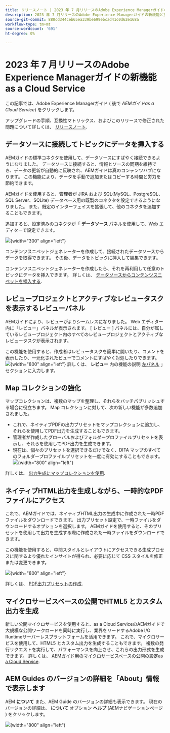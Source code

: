 ```yaml
---
title: リリースノート | 2023 年 7 月リリースのAdobe Experience Managerガイドの新機能
description: 2023 年 7 月リリースのAdobe Experience Managerガイドの新機能と拡張機能をas a Cloud Service
source-git-commit: 880cd344ceb65ea339be699ebcad41c0d62e168a
workflow-type: tm+mt
source-wordcount: '691'
ht-degree: 0%

---
```


# 2023 年 7 月リリースのAdobe Experience Managerガイドの新機能as a Cloud Service

この記事では、Adobe Experience Managerガイド ( 後で *AEMガイドas a Cloud Service*) をクリックします。

アップグレードの手順、互換性マトリックス、およびこのリリースで修正された問題について詳しくは、 [リリースノート](release-notes-2023.7.0.md).

## データソースに接続してトピックにデータを挿入する

AEMガイドの標準コネクタを使用して、データソースにすばやく接続できるようになりました。 データソースに接続すると、情報とソースの同期を維持でき、データの更新が自動的に反映され、AEMガイドは真のコンテンツハブになります。 この機能により、データを手動で追加またはコピーする時間と労力を節約できます。

AEMガイドを使用すると、管理者が JIRA および SQL(MySQL、PostgreSQL、SQL Server、SQLite) データベース用の既製のコネクタを設定できるようになりました。 また、既定のインターフェイスを拡張して、他のコネクタを追加することもできます。

追加すると、設定済みのコネクタが「 **データソース** パネルを使用して、Web エディターで設定できます。

![](assets/code-snippet-generator.png){width="300" align="left"}

コンテンツスニペットジェネレーターを作成して、接続されたデータソースからデータを取得できます。 その後、データをトピックに挿入して編集できます。

コンテンツスニペットジェネレーターを作成したら、それを再利用して任意のトピックにデータを挿入できます。 詳しくは、 [データソースからコンテンツスニペットを挿入する](../user-guide/web-editor-content-snippet.md).



## レビュープロジェクトとアクティブなレビュータスクを表示するレビューパネル

AEMガイドにより、レビューがよりシームレスになりました。 Web エディター内に「レビュー」パネルが表示されます。 [ レビュー ] パネルには、自分が属しているレビュープロジェクト内のすべてのレビュープロジェクトとアクティブなレビュータスクが表示されます。

この機能を使用すると、作成者はレビュータスクを簡単に開いたり、コメントを表示したり、一元化されたビューでコメントにすばやく対処したりできます。
![](assets/active-review-task-comments.png){width="800" align="left"}
詳しくは、 **レビュー** 内の機能の説明 [左パネル](../user-guide/web-editor-features.md#id2051EA0M0HS) 」セクションに入力します。


## Map コレクションの強化

マップコレクションは、複数のマップを整理し、それらをバッチパブリッシュする場合に役立ちます。 Map コレクションに対して、次の新しい機能が多数追加されました。

- これで、ネイティブPDFの出力プリセットをマップコレクションに追加し、それらを使用してPDF出力を生成することもできます。
- 管理者が作成したグローバルおよびフォルダープロファイルプリセットを表示し、それらを使用してPDF出力を生成できます。
- 現在は、個々のプリセットを選択できるだけでなく、DITA マップのすべてのフォルダープロファイルプリセットを一度に有効にすることもできます。
  ![](assets/edit-map-collection.png){width="800" align="left"}

詳しくは、 [出力生成にマップコレクションを使用](../user-guide/generate-output-use-map-collection-output-generation.md).

## ネイティブHTML出力を生成しながら、一時的なPDFファイルにアクセス

これで、AEMガイドでは、ネイティブHTML出力の生成中に作成された一時PDFファイルをダウンロードできます。 出力プリセット設定で、一時ファイルをダウンロードするオプションを選択します。  AEMガイドを使用すると、そのプリセットを使用して出力を生成する際に作成された一時ファイルをダウンロードできます。

この機能を使用すると、中間スタイルとレイアウトにアクセスできる生成プロセスに関するより優れたインサイトが得られ、必要に応じて CSS スタイルを修正または変更できます。

![](assets/native-pdf-advanced-settings.png){width="800" align="left"}

詳しくは、 [PDF出力プリセットの作成](../web-editor/native-pdf-web-editor.md#create-output-preset).

## マイクロサービスベースの公開でHTML5 とカスタム出力を生成

新しい公開マイクロサービスを使用すると、as a Cloud ServiceのAEMガイドで大規模な公開ワークロードを同時に実行し、業界をリードするAdobe I/O Runtimeサーバーレスプラットフォームを活用できます。 これで、マイクロサービスを使用して、HTML5 とカスタム出力を生成することもできます。
複数の発行リクエストを実行して、パフォーマンスを向上させ、これらの出力形式を生成できます。
詳しくは、 [AEMガイド用のマイクロサービスベースの公開の設定as a Cloud Service](../knowledge-base/publishing/configure-microservices.md).

## AEM Guides のバージョンの詳細を「About」情報で表示します

AEM **について** また、AEM Guide のバージョンの詳細も表示できます。 現在のバージョンの詳細は、 **について** オプション **ヘルプ** (AEMナビゲーションページ ) をクリックします。

![](assets/about-aem-help.png)(width=&quot;800&quot; align=&quot;left&quot;)
